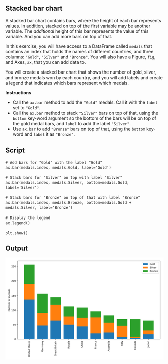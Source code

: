 ## Stacked bar chart

A stacked bar chart contains bars, where the height of each bar represents values. In addition, stacked on top of the first variable may be another variable. The *additional* height of this bar represents the value of this variable. And you can add more bars on top of that.

In this exercise, you will have access to a DataFrame called `medals` that contains an index that holds the names of different countries, and three columns: `"Gold"`, `"Silver"` and `"Bronze"`. You will also have a Figure, `fig`, and Axes, `ax`, that you can add data to.

You will create a stacked bar chart that shows the number of gold, silver, and bronze medals won by each country, and you will add labels and create a legend that indicates which bars represent which medals.

**Instructions**

* Call the `ax.bar` method to add the `"Gold"` medals. Call it with the `label` set to `"Gold"`.
* Call the `ax.bar` method to stack `"Silver"` bars on top of that, using the `bottom` key-word argument so the bottom of the bars will be on top of the gold medal bars, and `label` to add the label `"Silver"`.
* Use `ax.bar` to add `"Bronze"` bars on top of that, using the `bottom` key-word and `label` it as `"Bronze"`.

## Script
```
# Add bars for "Gold" with the label "Gold"
ax.bar(medals.index, medals.Gold, label='Gold')

# Stack bars for "Silver" on top with label "Silver"
ax.bar(medals.index, medals.Silver, bottom=medals.Gold, label='Silver')

# Stack bars for "Bronze" on top of that with label "Bronze"
ax.bar(medals.index, medals.Bronze, bottom=medals.Gold + medals.Silver, label='Bronze')

# Display the legend
ax.legend()

plt.show()
```

## Output
![img](index.svg)